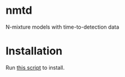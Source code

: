 # nmtd
N-mixture models with time-to-detection data

# Installation
Run <a href="https://github.com/david-borchers/nmtd/blob/master/inst/installscript.R" rel="nofollow">this script</a> to install. 
